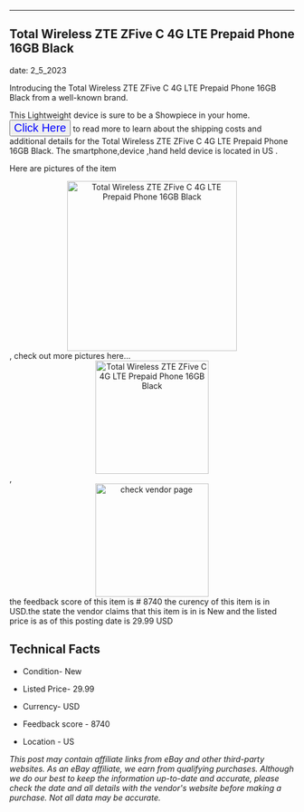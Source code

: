 ---
    

 ## Total Wireless ZTE ZFive C 4G LTE Prepaid Phone 16GB Black 



    

date: 2_5_2023


      

Introducing the Total Wireless ZTE ZFive C 4G LTE Prepaid Phone 16GB Black from a well-known brand.

This Lightweight device  is sure to be a Showpiece in your home. <button style="font-size:20px;color:blue" onclick="window.location.href = 'https://www.ebay.com/itm/224673052958?hash=item344f8eb91e%3Ag%3AoX0AAOSwYhNhgZ66&mkevt=1&mkcid=1&mkrid=711-53200-19255-0&campid=%253CePNCampaignId%253E&customid=%253CreferenceId%253E&toolid=10049'">Click Here</button>  to read more to learn about the shipping costs and additional details for the Total Wireless ZTE ZFive C 4G LTE Prepaid Phone 16GB Black. The smartphone,device ,hand held device is located in US  .

Here are pictures of the item <div style="text-align:center;"><img onclick="window.location.href = 'https://origin-galleryplus.ebayimg.com/ws/web/224673052958_2_0_1/225x225.jpg,https://origin-galleryplus.ebayimg.com/ws/web/224673052958_3_0_1/225x225.jpg';" src="https://i.ebayimg.com/thumbs/images/g/oX0AAOSwYhNhgZ66/s-l225.jpg" alt="Total Wireless ZTE ZFive C 4G LTE Prepaid Phone 16GB Black" style="width:300px; height:auto;object-fit:contain;" /></div>, check out more pictures here... <div style="text-align:center;"><img onclick="window.location.href = 'https://www.ebay.com/itm/224673052958?hash=item344f8eb91e%3Ag%3AoX0AAOSwYhNhgZ66&mkevt=1&mkcid=1&mkrid=711-53200-19255-0&campid=%253CePNCampaignId%253E&customid=%253CreferenceId%253E&toolid=10049';" src="https://i.ebayimg.com/images/g/oX0AAOSwYhNhgZ66/s-l1600.jpg" alt="Total Wireless ZTE ZFive C 4G LTE Prepaid Phone 16GB Black" style="width:200px; height:auto;object-fit:contain;" /></div>, <div style="text-align:center;"><img onclick="window.location.href = 'https://www.ebay.com/itm/224673052958?hash=item344f8eb91e%3Ag%3AoX0AAOSwYhNhgZ66&mkevt=1&mkcid=1&mkrid=711-53200-19255-0&campid=%253CePNCampaignId%253E&customid=%253CreferenceId%253E&toolid=10049';" src="https://origin-galleryplus.ebayimg.com/ws/web/224673052958_2_0_1/225x225.jpg,https://origin-galleryplus.ebayimg.com/ws/web/224673052958_3_0_1/225x225.jpg" alt="check vendor page" style="width:200px; height:auto;object-fit:contain;"/></div> the feedback score of this item is # 8740 the curency of this item is in USD.the state the vendor claims that  this item is in is New and the listed price is as of this posting date is 29.99 USD
      
      

 ## Technical Facts 



     
      

 - Condition- New 


      

 - Listed Price- 29.99 


      

 - Currency- USD 


      

 - Feedback score - 8740 


      

 - Location - US 


      
      

 *_This post may contain affiliate links from eBay and other third-party websites. As an eBay affiliate, we earn from qualifying purchases. Although we do our best to keep the information up-to-date and accurate, please check the date and all details with the vendor's website before making a purchase. Not all data may be accurate._*



      
      